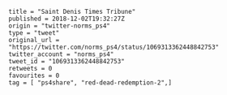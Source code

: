 ```
title = "Saint Denis Times Tribune"
published = 2018-12-02T19:32:27Z
origin = "twitter-norms_ps4"
type = "tweet"
original_url = "https://twitter.com/norms_ps4/status/1069313362448842753"
twitter_account = "norms_ps4"
tweet_id = "1069313362448842753"
retweets = 0
favourites = 0
tag = [ "ps4share", "red-dead-redemption-2",]
```

<p class='image'><img src='https://mnf.m17s.net/2018/12/02/Dtb21akXcAIqL0U.jpg' alt=''></p>

